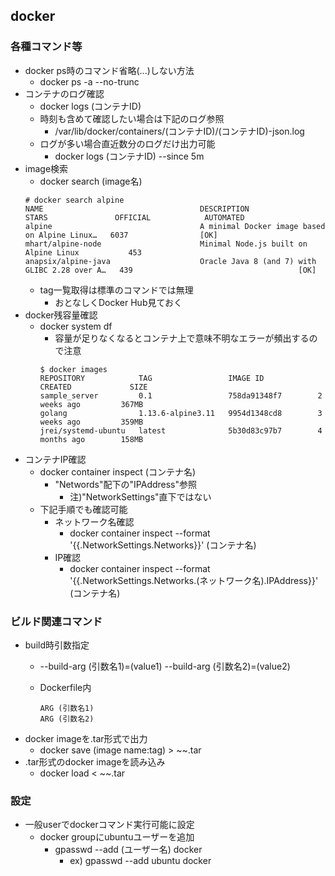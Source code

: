 ## docker

### 各種コマンド等

* docker ps時のコマンド省略(...)しない方法
  * docker ps -a --no-trunc
* コンテナのログ確認
  * docker logs (コンテナID)
  * 時刻も含めて確認したい場合は下記のログ参照
    * /var/lib/docker/containers/(コンテナID)/(コンテナID)-json.log
  * ログが多い場合直近数分のログだけ出力可能
    * docker logs (コンテナID) --since 5m
* image検索
  * docker search (image名)
  ```
  # docker search alpine
  NAME                                   DESCRIPTION                                     STARS               OFFICIAL            AUTOMATED
  alpine                                 A minimal Docker image based on Alpine Linux…   6037                [OK]
  mhart/alpine-node                      Minimal Node.js built on Alpine Linux           453
  anapsix/alpine-java                    Oracle Java 8 (and 7) with GLIBC 2.28 over A…   439                                     [OK]
  ```
  * tag一覧取得は標準のコマンドでは無理
    * おとなしくDocker Hub見ておく
* docker残容量確認
  * docker system df
    * 容量が足りなくなるとコンテナ上で意味不明なエラーが頻出するので注意
    ```
    $ docker images
    REPOSITORY            TAG                 IMAGE ID            CREATED             SIZE
    sample_server         0.1                 758da91348f7        2 weeks ago         367MB
    golang                1.13.6-alpine3.11   9954d1348cd8        3 weeks ago         359MB
    jrei/systemd-ubuntu   latest              5b30d83c97b7        4 months ago        158MB
    ```
* コンテナIP確認
  * docker container inspect (コンテナ名)
    * "Networds"配下の"IPAddress"参照
      * 注)"NetworkSettings"直下ではない
  * 下記手順でも確認可能
    * ネットワーク名確認
      * docker container inspect --format '{{.NetworkSettings.Networks}}' (コンテナ名)
    * IP確認
      * docker container inspect --format '{{.NetworkSettings.Networks.(ネットワーク名).IPAddress}}' (コンテナ名)

### ビルド関連コマンド

* build時引数指定
  * --build-arg (引数名1)=(value1) --build-arg (引数名2)=(value2)
  * Dockerfile内

    ```
    ARG (引数名1)
    ARG (引数名2)
    ```
* docker imageを.tar形式で出力
  * docker save (image name:tag) > ~~.tar
* .tar形式のdocker imageを読み込み
  * docker load < ~~.tar

### 設定

* 一般userでdockerコマンド実行可能に設定
  * docker groupにubuntuユーザーを追加
    * gpasswd --add (ユーザー名) docker
      * ex) gpasswd --add ubuntu docker

